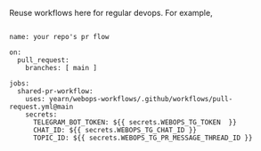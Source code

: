 Reuse workflows here for regular devops. For example,

```

name: your repo's pr flow

on:
  pull_request:
    branches: [ main ]

jobs:
  shared-pr-workflow:
    uses: yearn/webops-workflows/.github/workflows/pull-request.yml@main
    secrets:
      TELEGRAM_BOT_TOKEN: ${{ secrets.WEBOPS_TG_TOKEN  }}
      CHAT_ID: ${{ secrets.WEBOPS_TG_CHAT_ID }}
      TOPIC_ID: ${{ secrets.WEBOPS_TG_PR_MESSAGE_THREAD_ID }}

```

